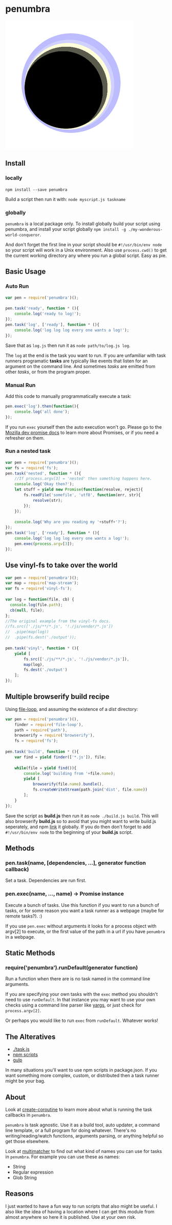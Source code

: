 penumbra
========

![penumbra logo](images/logo.png)

Install
-------

### locally

`npm install --save penumbra`

Build a script then run it with: `node myscript.js taskname`

### globally

`penumbra` is a local package only. To install globally build your script using penumbra, and install your script globally `npm install -g ./my-wonderous-world-conqueror`.

And don't forget the first line in your script should be `#!/usr/bin/env node` so your script will work in a Unix environment. Also use `process.cwd()` to get the current working directory any where you run a global script. Easy as pie.

Basic Usage
-----------

### Auto Run

```javascript
var pen = require('penumbra')();

pen.task('ready', function * (){
    console.log('ready to log!');
});
pen.task('log', ['ready'], function * (){
    console.log('log log log every one wants a log!');
});
```

Save that as `log.js` then run it as `node path/to/log.js log`.

The `log` at the end is the task you want to run. If you are unfamiliar with task runners programatic **tasks** are typically like events that listen for an argument on the command line. And sometimes *tasks* are emitted from other *tasks*, or from the program proper.

### Manual Run

Add this code to manually programmatically execute a task:

```javascript
pen.exec('log').then(function(){
    console.log('all done');
});
```

If you run `exec` yourself then the auto execution won't go. Please go to the [Mozilla dev promise docs](https://developer.mozilla.org/en-US/docs/Web/JavaScript/Reference/Global_Objects/Promise) to learn more about Promises, or if you need a refresher on them.

### Run a nested task

```javascript
var pen = require('penumbra')();
var fs = require('fs');
pen.task('nested', function * (){
    //If process.argv[3] = 'nested' then something happens here.
    console.log('Okay then?');
    let stuff = yield new Promise(function(resolve, reject){
        fs.readFile('somefile', 'utf8', function(err, str){
            resolve(str);
        });
    });

    console.log('Why are you reading my '+stuff+'?');
});
pen.task('log', ['ready'], function * (){
    console.log('log log log every one wants a log!');
    pen.exec(process.argv[3]);
});
```

Use vinyl-fs to take over the world
-----------------------------------

```javascript
var pen = require('penumbra')();
var map = require('map-stream');
var fs = require('vinyl-fs');

var log = function(file, cb) {
  console.log(file.path);
  cb(null, file);
};
//The original example from the vinyl-fs docs.
//fs.src(['./js/**/*.js', '!./js/vendor/*.js'])
//  .pipe(map(log))
//  .pipe(fs.dest('./output'));

pen.task('vinyl', function * (){
    yield [
        fs.src(['./js/**/*.js', '!./js/vendor/*.js']),
        map(log),
        fs.dest('./output')
    ];
});
```

Multiple browserify build recipe
--------------------------------

Using [file-loop](https://www.npmjs.com/package/file-loop), and assuming the existence of a *dist* directory:

```javascript
var pen = require('penumbra')(),
    finder = require('file-loop'),
    path = require('path'),
    browserify = require('browserify'),
    fs = require('fs');

pen.task('build', function * (){
    var find = yield finder(['*.js']), file;

    while(file = yield find()){
        console.log('building from '+file.name);
        yield [
            browserify(file.name).bundle(),
            fs.createWriteStream(path.join('dist', file.name))
        ];
    }
});
```

Save the script as **build.js** then run it as `node ./build.js build`. This will also browserify **build.js** so to avoid that you might want to write build.js seperately, and npm [link](https://docs.npmjs.com/cli/link) it globally. If you do then don't forget to add `#!/usr/bin/env node` to the beginning of your **build.js** script.

Methods
-------

### pen.task(name, [dependencies, ...], generator function callback)

Set a task. Dependencies are run first.

### pen.exec(name, ..., name) -> Promise instance

Execute a bunch of tasks. Use this function if you want to run a bunch of tasks, or for some reason you want a task runner as a webpage (maybe for remote tasks?). :)

If you use `pen.exec` without arguments it looks for a process object with argv[2] to execute, or the first value of the path in a url if you have `penumbra` in a webpage.

Static Methods
--------------

### require('penumbra').runDefault(generator function)

Run a function when there are is no task named in the command line arguments.

If you are specifying your own tasks with the `exec` method you shouldn't need to use `runDefault`. In that instance you may want to use your own checks using a command line parser like [yargs](https://www.npmjs.com/package/yargs), or just check for `process.argv[2]`.

Or perhaps you would like to run `exec` from `runDefault`. Whatever works!

The Alteratives
---------------

-	[./task.js](https://gist.github.com/substack/8313379)
-	[npm scripts](https://docs.npmjs.com/misc/scripts)
-	[gulp](https://www.npmjs.com/package/gulp)

In many situations you'll want to use npm scripts in package.json. If you want something more complex, custom, or distributed then a task runner might be your bag.

About
-----

Look at [create-coroutine](https://www.npmjs.com/package/create-coroutine) to learn more about what is running the task callbacks in `penumbra`.

`penumbra` is task agnostic. Use it as a build tool, auto updater, a command line template, or a full program for doing whatever. There's no writing/reading/watch functions, arguments parsing, or anything helpful so get those elsewhere.

Look at [multimatcher](https://www.npmjs.com/package/multimatcher) to find out what kind of names you can use for tasks in `penumbra`. For example you can use these as names:

-	String
-	Regular expression
-	Glob String

Reasons
-------

I just wanted to have a fun way to run scripts that also might be useful. I also like the idea of having a location where I can get this module from almost anywhere so here it is published. Use at your own risk.
